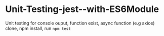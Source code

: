 # Unit-Testing-jest--with-ES6Module
Unit testing for console ouput, function exist, async function (e.g axios)<br>
clone, npm install, run `npm test`
